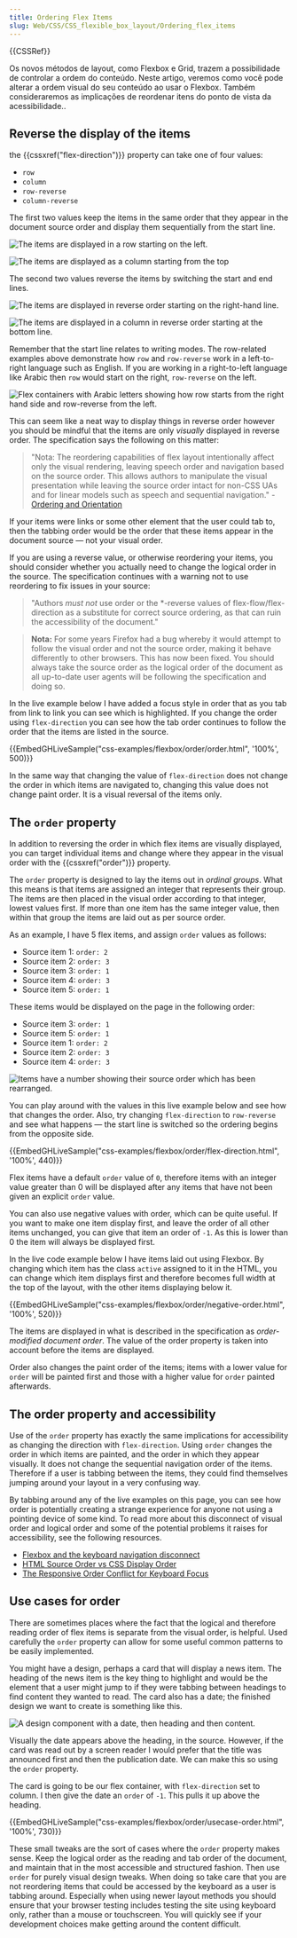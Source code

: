 ```yaml
---
title: Ordering Flex Items
slug: Web/CSS/CSS_flexible_box_layout/Ordering_flex_items
---
```


{{CSSRef}}

Os novos métodos de layout, como Flexbox e Grid, trazem a possibilidade de controlar a ordem do conteúdo. Neste artigo, veremos como você pode alterar a ordem visual do seu conteúdo ao usar o Flexbox. Também consideraremos as implicações de reordenar itens do ponto de vista da acessibilidade..

## Reverse the display of the items

the {{cssxref("flex-direction")}} property can take one of four values:

- `row`
- `column`
- `row-reverse`
- `column-reverse`

The first two values keep the items in the same order that they appear in the document source order and display them sequentially from the start line.

![The items are displayed in a row starting on the left.](basics1.png)

![The items are displayed as a column starting from the top ](align10.png)

The second two values reverse the items by switching the start and end lines.

![The items are displayed in reverse order starting on the right-hand line.](align9.png)

![The items are displayed in a column in reverse order starting at the bottom line.](align11.png)

Remember that the start line relates to writing modes. The row-related examples above demonstrate how `row` and `row-reverse` work in a left-to-right language such as English. If you are working in a right-to-left language like Arabic then `row` would start on the right, `row-reverse` on the left.

![Flex containers with Arabic letters showing how row starts from the right hand side and row-reverse from the left.](order-rtl.png)

This can seem like a neat way to display things in reverse order however you should be mindful that the items are only _visually_ displayed in reverse order. The specification says the following on this matter:

> "Nota: The reordering capabilities of flex layout intentionally affect only the visual rendering, leaving speech order and navigation based on the source order. This allows authors to manipulate the visual presentation while leaving the source order intact for non-CSS UAs and for linear models such as speech and sequential navigation." - [Ordering and Orientation](https://www.w3.org/TR/css-flexbox-1/#flow-order)

If your items were links or some other element that the user could tab to, then the tabbing order would be the order that these items appear in the document source — not your visual order.

If you are using a reverse value, or otherwise reordering your items, you should consider whether you actually need to change the logical order in the source. The specification continues with a warning not to use reordering to fix issues in your source:

> "Authors _must not_ use order or the \*-reverse values of flex-flow/flex-direction as a substitute for correct source ordering, as that can ruin the accessibility of the document."

> **Nota:** For some years Firefox had a bug whereby it would attempt to follow the visual order and not the source order, making it behave differently to other browsers. This has now been fixed. You should always take the source order as the logical order of the document as all up-to-date user agents will be following the specification and doing so.

In the live example below I have added a focus style in order that as you tab from link to link you can see which is highlighted. If you change the order using `flex-direction` you can see how the tab order continues to follow the order that the items are listed in the source.

{{EmbedGHLiveSample("css-examples/flexbox/order/order.html", '100%', 500)}}

In the same way that changing the value of `flex-direction` does not change the order in which items are navigated to, changing this value does not change paint order. It is a visual reversal of the items only.

## The `order` property

In addition to reversing the order in which flex items are visually displayed, you can target individual items and change where they appear in the visual order with the {{cssxref("order")}} property.

The `order` property is designed to lay the items out in _ordinal groups_. What this means is that items are assigned an integer that represents their group. The items are then placed in the visual order according to that integer, lowest values first. If more than one item has the same integer value, then within that group the items are laid out as per source order.

As an example, I have 5 flex items, and assign `order` values as follows:

- Source item 1: `order: 2`
- Source item 2: `order: 3`
- Source item 3: `order: 1`
- Source item 4: `order: 3`
- Source item 5: `order: 1`

These items would be displayed on the page in the following order:

- Source item 3: `order: 1`
- Source item 5: `order: 1`
- Source item 1: `order: 2`
- Source item 2: `order: 3`
- Source item 4: `order: 3`

![Items have a number showing their source order which has been rearranged.](order-property.png)

You can play around with the values in this live example below and see how that changes the order. Also, try changing `flex-direction` to `row-reverse` and see what happens — the start line is switched so the ordering begins from the opposite side.

{{EmbedGHLiveSample("css-examples/flexbox/order/flex-direction.html", '100%', 440)}}

Flex items have a default `order` value of `0`, therefore items with an integer value greater than 0 will be displayed after any items that have not been given an explicit `order` value.

You can also use negative values with order, which can be quite useful. If you want to make one item display first, and leave the order of all other items unchanged, you can give that item an order of `-1`. As this is lower than 0 the item will always be displayed first.

In the live code example below I have items laid out using Flexbox. By changing which item has the class `active` assigned to it in the HTML, you can change which item displays first and therefore becomes full width at the top of the layout, with the other items displaying below it.

{{EmbedGHLiveSample("css-examples/flexbox/order/negative-order.html", '100%', 520)}}

The items are displayed in what is described in the specification as _order-modified document order_. The value of the order property is taken into account before the items are displayed.

Order also changes the paint order of the items; items with a lower value for `order` will be painted first and those with a higher value for `order` painted afterwards.

## The order property and accessibility

Use of the `order` property has exactly the same implications for accessibility as changing the direction with `flex-direction`. Using `order` changes the order in which items are painted, and the order in which they appear visually. It does not change the sequential navigation order of the items. Therefore if a user is tabbing between the items, they could find themselves jumping around your layout in a very confusing way.

By tabbing around any of the live examples on this page, you can see how order is potentially creating a strange experience for anyone not using a pointing device of some kind. To read more about this disconnect of visual order and logical order and some of the potential problems it raises for accessibility, see the following resources.

- [Flexbox and the keyboard navigation disconnect](https://tink.uk/flexbox-the-keyboard-navigation-disconnect/)
- [HTML Source Order vs CSS Display Order](http://adrianroselli.com/2015/10/html-source-order-vs-css-display-order.html)
- [The Responsive Order Conflict for Keyboard Focus](https://alastairc.uk/2017/06/the-responsive-order-conflict/)

## Use cases for order

There are sometimes places where the fact that the logical and therefore reading order of flex items is separate from the visual order, is helpful. Used carefully the `order` property can allow for some useful common patterns to be easily implemented.

You might have a design, perhaps a card that will display a news item. The heading of the news item is the key thing to highlight and would be the element that a user might jump to if they were tabbing between headings to find content they wanted to read. The card also has a date; the finished design we want to create is something like this.

![A design component with a date, then heading and then content.](order-card.png)

Visually the date appears above the heading, in the source. However, if the card was read out by a screen reader I would prefer that the title was announced first and then the publication date. We can make this so using the `order` property.

The card is going to be our flex container, with `flex-direction` set to column. I then give the date an `order` of `-1`. This pulls it up above the heading.

{{EmbedGHLiveSample("css-examples/flexbox/order/usecase-order.html", '100%', 730)}}

These small tweaks are the sort of cases where the `order` property makes sense. Keep the logical order as the reading and tab order of the document, and maintain that in the most accessible and structured fashion. Then use `order` for purely visual design tweaks. When doing so take care that you are not reordering items that could be accessed by the keyboard as a user is tabbing around. Especially when using newer layout methods you should ensure that your browser testing includes testing the site using keyboard only, rather than a mouse or touchscreen. You will quickly see if your development choices make getting around the content difficult.
